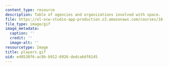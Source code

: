 ```yaml
---
content_type: resource
description: Table of agencies and organizations involved with space.
file: https://ol-ocw-studio-app-production.s3.amazonaws.com/courses/16-891j-space-policy-seminar-spring-2003/e40538f6ac9bb9126926dedca6df6145_players.gif
file_type: image/gif
image_metadata:
  caption: ''
  credit: ''
  image-alt: ''
resourcetype: Image
title: players.gif
uid: e40538f6-ac9b-b912-6926-dedca6df6145
---
```

